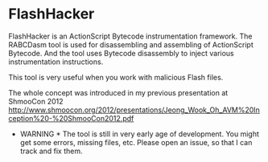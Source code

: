 # FlashHacker

FlashHacker is an ActionScript Bytecode instrumentation framework. The RABCDasm tool is used for disassembling and assembling of ActionScript Bytecode. And the tool uses Bytecode disassembly to inject various instrumentation instructions.

This tool is very useful when you work with malicious Flash files.

The whole concept was introduced in my previous presentation at ShmooCon 2012
   http://www.shmoocon.org/2012/presentations/Jeong_Wook_Oh_AVM%20Inception%20-%20ShmooCon2012.pdf

* WARNING *
The tool is still in very early age of development. You might get some errors, missing files, etc. Please open an issue, so that I can track and fix them.
